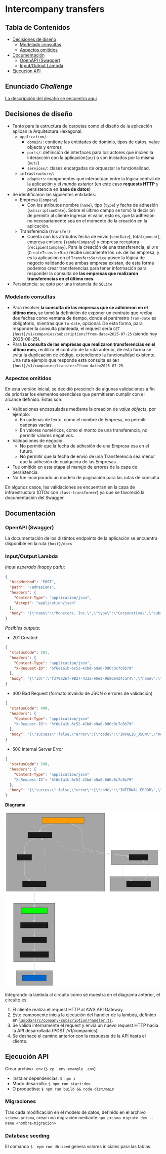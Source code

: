 # Intercompany transfers

## Tabla de Contenidos

- [Decisiones de diseño](#decisiones-de-diseño)
  - [Modelado consultas](#modelado-consultas)
  - [Aspectos omitidos](#aspectos-omitidos)
- [Documentación](#documentación)
  - [OpenAPI (Swagger)](#openapi-swagger)
  - [Input/Output Lambda](#inputoutput-lambda)
- [Ejecución API](#ejecución-api)

## Enunciado _Challenge_

[La descripción del desafío se encuentra aquí](challenge.md)

## Decisiones de diseño

- Tanto para la estructura de carpetas como el diseño de la aplicación aplican la Arquitectura Hexagonal.
  - `application/`:
    - `domain/`: contiene las entidades de dominio, tipos de datos, value objects y errores
    - `ports/`: definición de interfaces para los actores que inicien la interacción con la aplicación(`in/`) o son iniciados por la misma (`out/`)
    - `services/`: clases encargadas de orquestar la funcionalidad.
  - `infrastructure/`:
    - `adapters`: componentes que interactúan entre la lógica central de la aplicación y el _mundo exterior_ (en este caso **requests HTTP** y persistencia en **base de datos**)
- Se identificaron las siguientes entidades:
  - Empresa (`Company`)
    - Con los atributos nombre (`name`), tipo (`type`) y fecha de adhesión (`subscriptionDate`). Sobre el último campo se tomó la decisión de permitir al cliente ingresar el valor, esto es, que la adhesión no necesariamente sea en el momento de la creación en la aplicación.
  - Transferencia (`Transfer`)
    - Cuenta con los atributos fecha de envío (`sentDate`), total (`amount`), empresa emisora (`senderCompany`) y empresa receptora (`recipientCompany`). Para la creación de una transferencia, el `DTO` (`CreateTransferDto`) recibe únicamente los `ids` de las empresa, y es la aplicación en el `TransfersService` posee la lógica de negocio validando que ambas empresa existan, de esta forma podemos crear transferencias para tener información para responder la consulta de **las empresas que realizaron transferencias en el último mes**.
- Persistencia: se optó por una instancia de `SQLite`

### Modelado consultas

- Para resolver **la consulta de las empresas que se adhirieron en el último mes**, se tomó la definición de exponer un contrato que reciba dos fechas como ventana de tiempo, donde el parámetro `from-date` es obligatorio, mientras que `to-date`, opcional. De esta forma, para responder la consulta planteada, el request sería `GET {host}/v1/companies/subscriptions?from-date=2025-07-25` (siendo hoy 2025-08-25).
- Para **la consulta de las empresas que realizaron transferencias en el último mes**, reutilizó el contrato de la ruta anterior, de esta forma se evita la duplicación de código, extendiendo la funcionalidad existente. Una ruta ejemplo que responde esta consulta es `GET {host}/v1/companies/transfers?from-date=2025-07-25`

### Aspectos omitidos

En esta versión inicial, se decidió prescindir de algunas validaciones a fin de priorizar los elementos esenciales que permitieran cumplir con el alcance definido. Estas son:

- Validaciones encapsuladas mediante la creación de _value objects_, por ejemplo:
  - En cadenas de texto, como el nombre de Empresa, no permitir cadenas vacías.
  - En valores numéricos, como el monto de una transferencia, no permitir valores negativos.
- Validaciones de negocio:
  - No permitir que la fecha de adhesión de una Empresa esa en el futuro.
  - No permitir que la fecha de envío de una Transferencia sea menor que la adhesión de cualquiera de las Empresas.
- Fue omitido en esta etapa el manejo de errores de la capa de persistencia.
- No fue incorporado un modelo de paginación para las rutas de consulta.

En algunos casos, las validaciones se encuentran en la capa de infraestructura (DTOs con `class-transformer`) ya que se favoreció la documentación del Swagger.

## Documentación

### OpenAPI (Swagger)

La documentación de los distintos endpoints de la aplicación se encuentra disponible en la ruta `{host}/docs`

### Input/Output Lambda

_Input esperado (happy path):_

```json
{
  "httpMethod": "POST",
  "path": "/adhesions",
  "headers": {
    "Content-Type": "application/json",
    "Accept": "application/json"
  },
  "body": "{\"name\":\"Monsters, Inc.\",\"type\":\"Corporativa\",\"subscriptionDate\":\"1973-08-25T13:47:24.108Z\"}"
}
```

_Posibles outputs:_

- 201 Created:

```json
{
  "statusCode": 201,
  "headers": {
    "Content-Type": "application/json",
    "X-Request-ID": "6f6e1a1b-6c52-41bd-b0a0-0d6c0c7c8b79"
  },
  "body": "{\"id\":\"f379a26f-9827-433a-90e2-9b866434caf4\",\"name\":\"Monsters, Inc.\",\"type\":\"Corporativa\",\"subscriptionDate\":\"1973-08-25T13:47:24.108Z\"}"
}
```

- 400 Bad Request (formato invalido de JSON o errores de validación)

```json
{
  "statusCode": 400,
  "headers": {
    "Content-Type": "application/json"
    "X-Request-ID": "6f6e1a1b-6c52-41bd-b0a0-0d6c0c7c8b79"
  },
  "body": "{\"success\":false,\"error\":{\"code\":\"INVALID_JSON\",\"message\":\"The request body is not valid JSON\"}}"
}
```

- 500 Internal Server Error

```json
{
  "statusCode": 500,
  "headers": {
    "Content-Type": "application/json"
    "X-Request-ID": "6f6e1a1b-6c52-41bd-b0a0-0d6c0c7c8b79"
  },
  "body": "{\"success\":false,\"error\":{\"code\":\"INTERNAL_ERROR\",\"message\":\"Internal server error\"}}"
}
```

**Diagrama**

![Integración Lambda con Sistema](integration.svg)

Integrando la lambda al circuito como se muestra en el diagrama anterior, el circuito es:

1. El cliente realiza el request HTTP al AWS API Gateway.
2. Éste componente inicia la ejecución del handler de la lambda, definido en [`lambda/src/company-subscription/handler.ts`](lambda/src/company-subscription/handler.ts).
3. Se valida internamente el request y envía un nuevo request HTTP hacia la API desarrollada (POST /v1/companies)
4. Se deshace el camino anterior con la respuesta de la API hasta el cliente.

## Ejecución API

Crear archivo `.env` (`$ cp .env.example .env`)

- Instalar dependencias: `$ npm i`
- Modo desarrollo: `$ npm run start:dev`
- O productiva: `$ npm run build && node dist/main`

### Migraciones

Tras cada modificación en el modelo de datos, definido en el archivo `schema.prisma`, crear una migración mediante `npx prisma migrate dev --name <nombre-migracion>`

### Database seeding

El comando `$  npm run db:seed` genera valores iniciales para las tablas.
